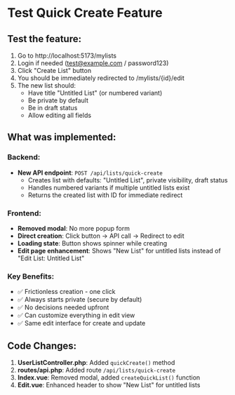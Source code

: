 # Test Quick Create Feature

## Test the feature:

1. Go to http://localhost:5173/mylists
2. Login if needed (test@example.com / password123)
3. Click "Create List" button
4. You should be immediately redirected to /mylists/{id}/edit
5. The new list should:
   - Have title "Untitled List" (or numbered variant)
   - Be private by default
   - Be in draft status
   - Allow editing all fields

## What was implemented:

### Backend:
- **New API endpoint**: `POST /api/lists/quick-create`
  - Creates list with defaults: "Untitled List", private visibility, draft status
  - Handles numbered variants if multiple untitled lists exist
  - Returns the created list with ID for immediate redirect

### Frontend:
- **Removed modal**: No more popup form
- **Direct creation**: Click button → API call → Redirect to edit
- **Loading state**: Button shows spinner while creating
- **Edit page enhancement**: Shows "New List" for untitled lists instead of "Edit List: Untitled List"

### Key Benefits:
- ✅ Frictionless creation - one click
- ✅ Always starts private (secure by default)
- ✅ No decisions needed upfront
- ✅ Can customize everything in edit view
- ✅ Same edit interface for create and update

## Code Changes:

1. **UserListController.php**: Added `quickCreate()` method
2. **routes/api.php**: Added route `/api/lists/quick-create`
3. **Index.vue**: Removed modal, added `createQuickList()` function
4. **Edit.vue**: Enhanced header to show "New List" for untitled lists